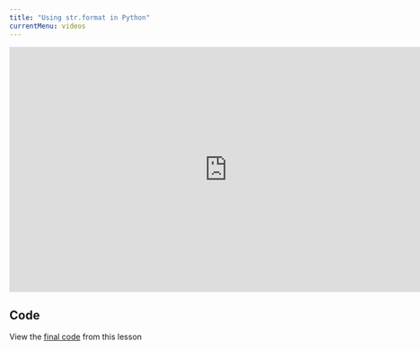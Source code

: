 ```yaml
---
title: "Using str.format in Python"
currentMenu: videos
---
```


<div class="youtube-wrapper"><iframe width="776" height="437" src="https://www.youtube-nocookie.com/embed/jwsHnM0yeds?list=PLs5n5nYB22fKgVuztx_A9bilcmIZGrVoK" frameborder="0" allowfullscreen></iframe></div>

## Code

View the [final code](https://gist.github.com/chrisbay/19aaa7f26589a01a580cef5b9b864d23) from this lesson
